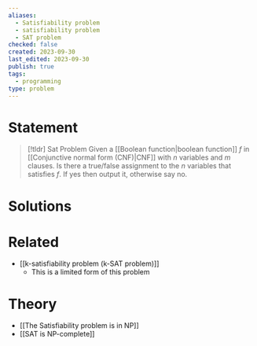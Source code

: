 ```yaml
---
aliases:
  - Satisfiability problem
  - satisfiability problem
  - SAT problem
checked: false
created: 2023-09-30
last_edited: 2023-09-30
publish: true
tags:
  - programming
type: problem
---
```

# Statement

>[!tldr] Sat Problem
>Given a [[Boolean function|boolean function]] $f$ in [[Conjunctive normal form (CNF)|CNF]] with $n$ variables and $m$ clauses. Is there a true/false assignment to the $n$ variables that satisfies $f$. If yes then output it, otherwise say no.

# Solutions


# Related
- [[k-satisfiability problem (k-SAT problem)]]
	- This is a limited form of this problem

# Theory

- [[The Satisfiability problem is in NP]]
- [[SAT is NP-complete]]
